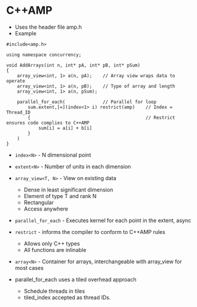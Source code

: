 # C++AMP

- Uses the header file amp.h
- Example

```
#include<amp.h>

using namespace concurrency;

void AddArrays(int n, int* pA, int* pB, int* pSum)
{
    array_view<int, 1> a(n, pA);    // Array view wraps data to operate
    array_view<int, 1> a(n, pB);    // Type of array and length
    array_view<int, 1> a(n, pSum);

    parallel_for_each(              // Parallel for loop
        sum.extent,[=](index<1> i) restrict(amp)    // Index = Thread_ID
        {                                           // Restrict ensures code complies to C++AMP
            sum[i] = a[i] + b[i]
        }
    )
}
```

- `index<N>` - N dimensional point
- `extent<N>` - Number of units in each dimension
- `array_view<T, N>` - View on existing data
  - Dense in least significant dimension
  - Element of type T and rank N
  - Rectangular
  - Access anywhere
- `parallel_for_each` - Executes kernel for each point in the extent, async
- `restrict` - informs the compiler to conform to C++AMP rules
  - Allows only C++ types
  - All functions are inlinable
- `array<N>` - Container for arrays, interchangeable with array_view for most cases

- parallel_for_each uses a tiled overhead approach
  - Schedule threads in tiles
  - tiled_index accepted as thread IDs.